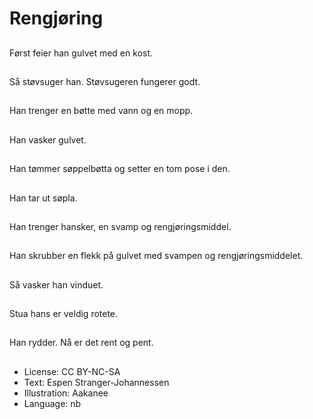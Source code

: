 # Rengjøring

##
Først feier han gulvet med en kost.

##
Så støvsuger han. Støvsugeren fungerer godt.

##
Han trenger en bøtte med vann og en mopp.

##
Han vasker gulvet.

##
Han tømmer søppelbøtta og setter en tom pose i den.

##
Han tar ut søpla.

##
Han trenger hansker, en svamp og rengjøringsmiddel.

##
Han skrubber en flekk på gulvet med svampen og rengjøringsmiddelet.

##
Så vasker han vinduet.

##
Stua hans er veldig rotete.

##
Han rydder. Nå er det rent og pent.

##
* License: CC BY-NC-SA
* Text: Espen Stranger-Johannessen
* Illustration: Aakanee
* Language: nb
